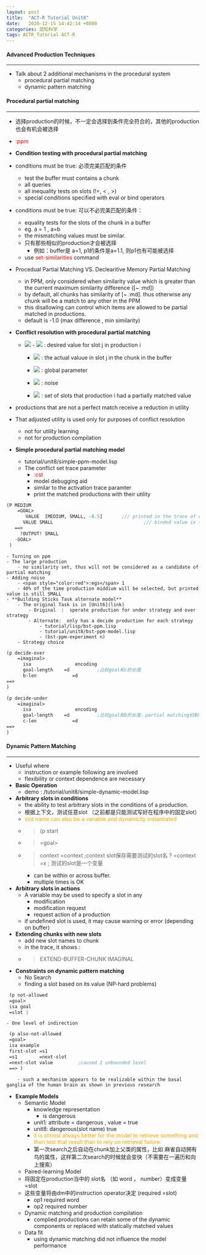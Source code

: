 ```yaml
---
layout: post
title:  "ACT-R Tutorial Unit8"
date:   2020-12-15 14:42:14 +0800
categories: 認知科学
tags: ACTR_Tutorial ACT-R
---
```

#### Advanced Production Techniques
___
  - Talk about 2 additional mechanisms in the procedural system
    - procedural partial matching
    - dynamic pattern matching

#### Procedural partial matching
___
- 选择production的时候，不一定会选择到条件完全符合的，其他的production也会有机会被选择
- <span style="color:red">:ppm</span>
- **Condition testing with procedural partial matching**
- conditions must be true: 必须完美匹配的条件
	- test the buffer must contains a chunk
	- all queries
	- all inequality tests on slots (!=, < , >)
	- special conditions specified with eval or bind operators
- conditions must be true: 可以不必完美匹配的条件：
	- equality tests for the slots of the chunk in a buffer
	- eg.  a = 1  ,   a=b
	- the mismatching values must be similar.
	- 只有那些相似的production才会被选择
		- 例如：buffer是 a=1,   p1的条件是a=1.1,  则p1也有可能被选择
	- use <span style="color:red">set-similarities</span> command
- Procedual Partial Matching   VS.   Declearitive Memory Partial Matching
	- in PPM,  only considered when similarity value which is greater than the current maximum similarity difference ([~ :md])
	- by default, all chunks has similarity of [~ :md]. thus  otherwise any chunk will be a match to any other in the PPM
	- this disallowing can control which items are allowed to be partial matched in productions.
	- default is -1.0 (max difference , min similarity)

- **Conflict resolution with procedural partial matching**
	- <img src="https://latex.codecogs.com/svg.latex?\Large&space;Utility_i(t) = U_i(t) + \epsilon + \sum_j{ppm*similarity(d_j,v_j)}" />
		-  <img src="https://latex.codecogs.com/svg.latex?\Large&space;d_j"/> : desired value for slot j in production i

		- <img src="https://latex.codecogs.com/svg.latex?\Large&space;v_j"/> : the actual valuue in slot j in the chunk in the buffer

		- <img src="https://latex.codecogs.com/svg.latex?\Large&space;ppm"/> : global parameter

		- <img src="https://latex.codecogs.com/svg.latex?\Large&space;\epsilon"/> : noise
		- <img src="https://latex.codecogs.com/svg.latex?\Large&space;j"/> : set of slots that production i had a partially matched value
- productions that are not a perfect match receive a reduction in utility
- That adjusted utility is used only for purposes of conflict resolution
	- not for utility learning
	- not for production compilation

- **Simple procedural partial matching model**
	- tutorial/unit8/simple-ppm-model.lisp
	- The conflict set trace parameter
		- <span style="color:red">:cst</span>
		- model debugging aid
		- similar to the activation trace paramter
		- print the matched productions with their utility
```lisp
(P MEDIUM
    =GOAL>
       VALUE  [MEDIUM, SMALL, -0.5]       ;// printed in the trace of conflict set indicating this production is a partial match
      VALUE SMALL                                 ;// binded value is the value in the buffer (not the one in the production)
   ==>
     !OUTPUT! SMALL
   -GOAL>
 )
```
	- Turning on ppm
	- The large production
		- no similarity set, thus will not be considered as a candidate of partial matching
	- Adding noise
		- <span style="color:red">:egs</span> 1
		- 40% of the time production middium will be selected, but printed value is still SMALL
	- **Building Sticks Task alternate model**
		- The original Task is in [Unit6](link)
			- Original  :  sperate production for under strategy and over strategy
			- Alternate:  only has a decide production for each strategy
				- tutorial/lisp/bst-ppm.lisp
				- tutorial/unit8/bst-ppm-model.lisp
				- (bst-ppm-experiment n)
		- Strategy choice
```lisp
(p decide-over
	=imaginal>
      isa                encoding
      goal-length    =d          ;比较goal和c的长度
      b-len             =d
==>
)
```
```lisp
(p decide-under
	=imaginal>
      isa                encoding
      goal-length    =d          ;比较goal和b的长度，partial matching机制可以自动帮助我们调整utility
      c-len             =d
==>
)
```


#### Dynamic Pattern Matching
___
- Useful where
	- instruction or example following are involved
	- flexibility or context dependence are necessary
- **Basic Operation**
	- demo :  /tutorial/unit8/simple-dynamic-model.lisp
- **Arbitrary slots in conditions**
	- the ability to test arbitrary slots in the conditions of a production.
	- 根据上下文，测试任意slot （之前都是只能测试写好在程序中的固定slot）
	- <span  style="color:orange">slot name can also be a variable and dynamiclly instantiated</span>
  - > (p start
  - > =goal>
  - > context  =context     ;context slot保存需要测试的slot名
? =context =x           ; 测试的slot是一个变量
	- can be within or across buffer.
	- multiple times is OK
- **Arbitrary slots in actions**
	- A variable may be used to specify a slot in any
		- modification
		- modification request
		- request action of a production
	- if undefined slot is used, it may cause warning or error (depending on buffer)
- **Extending chunks with new slots**
	- add new slot names to chunk
	- in the trace, it shows :
	- >EXTEND-BUFFER-CHUNK IMAGINAL
- **Constraints on dynamic pattern matching**
	- No Search
	- finding a slot based on its value (NP-hard problems)
```lisp
 (p not-allowed
 =goal>
 isa goal
 =slot 1
```
	- One level of indirection
```lisp
 (p also-not-allowed
 =goal>
 isa example
 first-slot =s1
 =s1        =next-slot
 =next-slot value         ;caused 2 unbounded level
 ==> )
```
		- such a mechanism appears to be realizable within the basal ganglia of the human brain as shown in previous research

- **Example Models**
	- Semantic Model
		- knowledge representation
			- is dangerous
		- unit1:   attribute = dangerous ,   value = true
		- unit8:      dangerous(slot name) true
		- <span style="color:orange"> it is almost always better for the model to retrieve something and then test that result than to rely on retrieval failure.</span>
		- 第一次search之后自动在chunk加上父类的属性，比如 麻雀自动拥有鸟的属性，这样第二次search的时候就会变快（不需要在一遍历和向上搜索）
	- Paired-learning Model
	- 将固定在production当中的 slot名 （如 word ， number）变成变量 =slot
	- 这些变量将由dm中的instruction operator决定 (required =slot)
		- op1 required word
		- op2 required number
	- Dynamic matching and production compilation
		- complied productions can retain some of the dynamic components or replaced with statically matched values
	- Data fit
		- using dynamic matching did not influence the model performance
